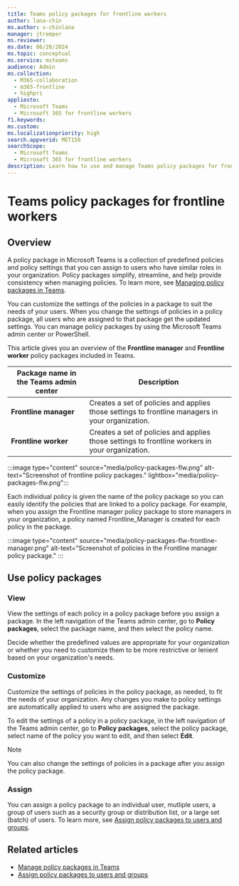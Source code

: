 ```yaml
---
title: Teams policy packages for frontline workers
author: lana-chin
ms.author: v-chinlana
manager: jtremper
ms.reviewer: 
ms.date: 06/28/2024
ms.topic: conceptual
ms.service: msteams
audience: Admin
ms.collection: 
  - M365-collaboration
  - m365-frontline
  - highpri
appliesto: 
  - Microsoft Teams
  - Microsoft 365 for frontline workers
f1.keywords:
ms.custom: 
ms.localizationpriority: high
search.appverid: MET150
searchScope:
  - Microsoft Teams
  - Microsoft 365 for frontline workers
description: Learn how to use and manage Teams policy packages for frontline workers in your organization.
---
```


# Teams policy packages for frontline workers

## Overview

A policy package in Microsoft Teams is a collection of predefined policies and policy settings that you can assign to users who have similar roles in your organization. Policy packages simplify, streamline, and help provide consistency when managing policies. To learn more, see [Managing policy packages in Teams](manage-policy-packages.md).

You can customize the settings of the policies in a package to suit the needs of your users. When you change the settings of policies in a policy package, all users who are assigned to that package get the updated settings. You can manage policy packages by using the Microsoft Teams admin center or PowerShell.

This article gives you an overview of the **Frontline manager** and **Frontline worker** policy packages included in Teams.

|Package name in the Teams admin center|Description |
|---------|---------|
|**Frontline manager** |Creates a set of policies and applies those settings to frontline managers in your organization. |
|**Frontline worker**  |Creates a set of policies and applies those settings to frontline workers in your organization.|

:::image type="content" source="media/policy-packages-flw.png" alt-text="Screenshot of frontline policy packages." lightbox="media/policy-packages-flw.png":::

Each individual policy is given the name of the policy package so you can easily identify the policies that are linked to a policy package. For example, when you assign the Frontline manager policy package to store managers in your organization, a policy named Frontline_Manager is created for each policy in the package.

:::image type="content" source="media/policy-packages-flw-frontline-manager.png" alt-text="Screenshot of policies in the Frontline manager policy package." :::

## Use policy packages

### View

View the settings of each policy in a policy package before you assign a package. In the left navigation of the  Teams admin center, go to **Policy packages**, select the package name, and then select the policy name.

Decide whether the predefined values are appropriate for your organization or whether you need to customize them to be more restrictive or lenient based on your organization's needs.

### Customize

Customize the settings of policies in the policy package, as needed, to fit the needs of your organization. Any changes you make to policy settings are automatically applied to users who are assigned the package.

To edit the settings of a policy in a policy package, in the left navigation of the Teams admin center, go to **Policy packages**, select the policy package, select name of the policy you want to edit, and then select **Edit**.

> [!NOTE]
> You can also change the settings of policies in a package after you assign the policy package.

### Assign

You can assign a policy package to an individual user, mutliple users, a group of users such as a security group or distribution list, or a large set (batch) of users. To learn more, see [Assign policy packages to users and groups](assign-policy-packages.md).

## Related articles

- [Manage policy packages in Teams](manage-policy-packages.md)
- [Assign policy packages to users and groups](assign-policy-packages.md)
